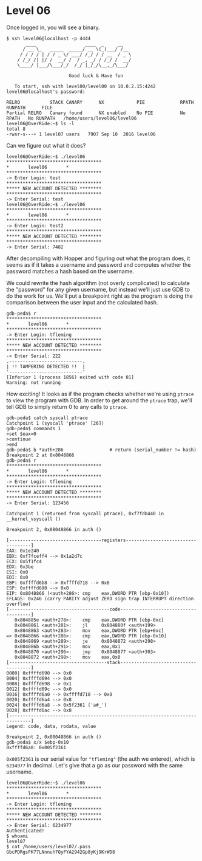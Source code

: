 # Level 06

Once logged in, you will see a binary.

```
$ ssh level06@localhost -p 4444
	   ____                  ____  _     __
	  / __ \_   _____  _____/ __ \(_)___/ /__
	 / / / / | / / _ \/ ___/ /_/ / / __  / _ \
	/ /_/ /| |/ /  __/ /  / _, _/ / /_/ /  __/
	\____/ |___/\___/_/  /_/ |_/_/\__,_/\___/

                       Good luck & Have fun

   To start, ssh with level00/level00 on 10.0.2.15:4242
level06@localhost's password:

RELRO           STACK CANARY      NX            PIE             RPATH      RUNPATH      FILE
Partial RELRO   Canary found      NX enabled    No PIE          No RPATH   No RUNPATH   /home/users/level06/level06
level06@OverRide:~$ ls -l
total 8
-rwsr-s---+ 1 level07 users   7907 Sep 10  2016 level06
```

Can we figure out what it does?

```
level06@OverRide:~$ ./level06
***********************************
*		level06		  *
***********************************
-> Enter Login: test
***********************************
***** NEW ACCOUNT DETECTED ********
***********************************
-> Enter Serial: test
level06@OverRide:~$ ./level06
***********************************
*		level06		  *
***********************************
-> Enter Login: test2
***********************************
***** NEW ACCOUNT DETECTED ********
***********************************
-> Enter Serial: 7482
```

After decompiling with Hopper and figuring out what the program does, it seems as if it takes a username and password and computes whether the password matches a hash based on the username.

We could rewrite the hash algorithm (not overly complicated) to calculate the "password" for any given username, but instead we'll just use GDB to do the work for us. We'll put a breakpoint right as the program is doing the comparison between the user input and the calculated hash.

```
gdb-peda$ r
***********************************
*		level06		  *
***********************************
-> Enter Login: tfleming
***********************************
***** NEW ACCOUNT DETECTED ********
***********************************
-> Enter Serial: 222
.---------------------------.
| !! TAMPERING DETECTED !!  |
'---------------------------'
[Inferior 1 (process 1856) exited with code 01]
Warning: not running
```

How exciting! It looks as if the program checks whether we're using `ptrace` to view the program with GDB. In order to get around the `ptrace` trap, we'll tell GDB to simply return 0 to any calls to `ptrace`.

```
gdb-peda$ catch syscall ptrace
Catchpoint 1 (syscall 'ptrace' [26])
gdb-peda$ commands 1
>set $eax=0
>continue
>end
gdb-peda$ b *auth+286                 # return (serial_number != hash)
Breakpoint 2 at 0x8048866
gdb-peda$ r
***********************************
*		level06		  *
***********************************
-> Enter Login: tfleming
***********************************
***** NEW ACCOUNT DETECTED ********
***********************************
-> Enter Serial: 123456

Catchpoint 1 (returned from syscall ptrace), 0xf7fdb440 in __kernel_vsyscall ()

Breakpoint 2, 0x08048866 in auth ()

[----------------------------------registers-----------------------------------]
EAX: 0x1e240
EBX: 0xf7fceff4 --> 0x1a2d7c
ECX: 0x5f1fc4
EDX: 0x3be
ESI: 0x0
EDI: 0x0
EBP: 0xffffd6b8 --> 0xffffd718 --> 0x0
ESP: 0xffffd690 --> 0x0
EIP: 0x8048866 (<auth+286>:	cmp    eax,DWORD PTR [ebp-0x10])
EFLAGS: 0x246 (carry PARITY adjust ZERO sign trap INTERRUPT direction overflow)
[-------------------------------------code-------------------------------------]
   0x804885e <auth+278>:	cmp    eax,DWORD PTR [ebp-0xc]
   0x8048861 <auth+281>:	jl     0x804880f <auth+199>
   0x8048863 <auth+283>:	mov    eax,DWORD PTR [ebp+0xc]
=> 0x8048866 <auth+286>:	cmp    eax,DWORD PTR [ebp-0x10]
   0x8048869 <auth+289>:	je     0x8048872 <auth+298>
   0x804886b <auth+291>:	mov    eax,0x1
   0x8048870 <auth+296>:	jmp    0x8048877 <auth+303>
   0x8048872 <auth+298>:	mov    eax,0x0
[------------------------------------stack-------------------------------------]
0000| 0xffffd690 --> 0x0
0004| 0xffffd694 --> 0x0
0008| 0xffffd698 --> 0x1
0012| 0xffffd69c --> 0x0
0016| 0xffffd6a0 --> 0xffffd718 --> 0x0
0020| 0xffffd6a4 --> 0x8
0024| 0xffffd6a8 --> 0x5f2361 ('a#_')
0028| 0xffffd6ac --> 0x8
[------------------------------------------------------------------------------]
Legend: code, data, rodata, value

Breakpoint 2, 0x08048866 in auth ()
gdb-peda$ x/x $ebp-0x10
0xffffd6a8:	0x005f2361
```

`0x005f2361` is our serial value for `"tfleming"` (the auth we entered), which is `6234977` in decimal. Let's give that a go as our password with the same username.

```
level06@OverRide:~$ ./level06
***********************************
*		level06		  *
***********************************
-> Enter Login: tfleming
***********************************
***** NEW ACCOUNT DETECTED ********
***********************************
-> Enter Serial: 6234977
Authenticated!
$ whoami
level07
$ cat /home/users/level07/.pass
GbcPDRgsFK77LNnnuh7QyFYA2942Gp8yKj9KrWD8
```

